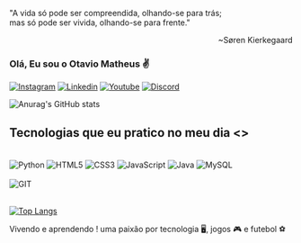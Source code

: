 "A vida só pode ser compreendida, olhando-se para trás;<br/>
mas só pode ser vivida, olhando-se para frente." <br/>
           <div style="text-align: right;"> ~Søren Kierkegaard </div> 


### Olá, Eu sou o Otavio Matheus ✌️

[![Instagram](https://img.shields.io/badge/Instagram-E4405F?style=for-the-badge&logo=instagram&logoColor=white
)](https://www.instagram.com/matheus_tavio/)
[![Linkedin](https://img.shields.io/badge/LinkedIn-0077B5?style=for-the-badge&logo=linkedin&logoColor=white
)](https://www.linkedin.com/in/otavio-matheus-adm/)
[![Youtube](https://img.shields.io/badge/YouTube-FF0000?style=for-the-badge&logo=youtube&logoColor=white
)](https://www.youtube.com/channel/UCucUZODSU4U2EPB2ax7TY4A)
[![Discord](https://img.shields.io/badge/Discord-7289DA?style=for-the-badge&logo=discord&logoColor=whit
)](https://discord.com/channels/@me/)

![Anurag's GitHub stats](https://github-readme-stats.vercel.app/api?username=otaviomatheus07&show_icons=true&theme=marko)

## Tecnologias que eu pratico no meu dia <>
<div style="display: Inline_block"><br/>
<img align="center" alt="Python" src="https://img.shields.io/badge/Python-3776AB?style=for-the-badge&logo=python&logoColor=white" />
<img align="center" alt="HTML5" src="https://img.shields.io/badge/HTML5-E34F26?style=for-the-badge&logo=html5&logoColor=white" />
<img align="center" alt="CSS3" src="https://img.shields.io/badge/CSS3-1572B6?style=for-the-badge&logo=css3&logoColor=white" />
<img align="center" alt="JavaScript" src="https://img.shields.io/badge/JavaScript-F7DF1E?style=for-the-badge&logo=javascript&logoColor=black" />
<img align="center" alt="Java" src="https://img.shields.io/badge/Java-ED8B00?style=for-the-badge&logo=java&logoColor=white" />
<img align="center" alt="MySQL" src="https://img.shields.io/badge/MySQL-00000F?style=for-the-badge&logo=mysql&logoColor=white" /><br/>
<br/><img align="center" alt="GIT" src="https://img.shields.io/badge/GIT-E44C30?style=for-the-badge&logo=git&logoColor=white" /><br/>
</div><br/>

[![Top Langs](https://github-readme-stats.vercel.app/api/top-langs/?username=otaviomatheus07)](https://github.com/otaviomatheus07/github-readme-stats)

Vivendo e aprendendo ! uma paixão por tecnologia 🖥️, jogos 🎮 e futebol ⚽
